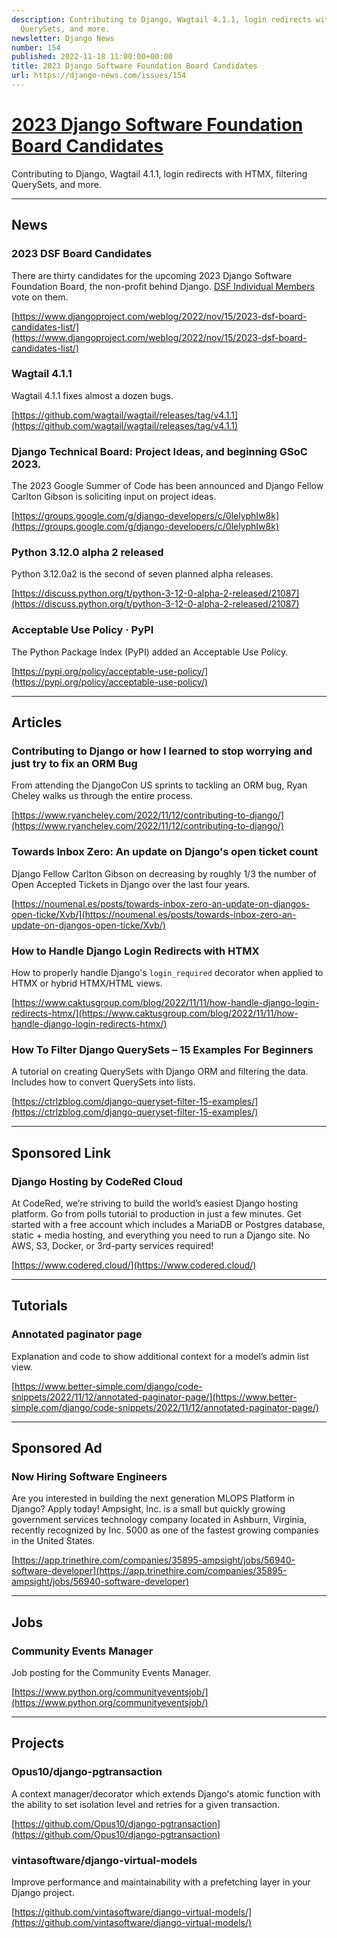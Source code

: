 ```yaml
---
description: Contributing to Django, Wagtail 4.1.1, login redirects with HTMX, filtering
  QuerySets, and more.
newsletter: Django News
number: 154
published: 2022-11-18 11:00:00+00:00
title: 2023 Django Software Foundation Board Candidates
url: https://django-news.com/issues/154
---
```


# [2023 Django Software Foundation Board Candidates](https://django-news.com/issues/154)

Contributing to Django, Wagtail 4.1.1, login redirects with HTMX, filtering QuerySets, and more.

----

## News

### 2023 DSF Board Candidates

<p>There are thirty candidates for the upcoming 2023 Django Software Foundation Board, the non-profit behind Django. <a href="https://cur.at/DmEby98">DSF Individual Members</a> vote on them.</p>

[https://www.djangoproject.com/weblog/2022/nov/15/2023-dsf-board-candidates-list/](https://www.djangoproject.com/weblog/2022/nov/15/2023-dsf-board-candidates-list/)

### Wagtail 4.1.1

<p>Wagtail 4.1.1 fixes almost a dozen bugs.</p>

[https://github.com/wagtail/wagtail/releases/tag/v4.1.1](https://github.com/wagtail/wagtail/releases/tag/v4.1.1)

### Django Technical Board: Project Ideas, and beginning GSoC 2023.

<p>The 2023 Google Summer of Code has been announced and Django Fellow Carlton Gibson is soliciting input on project ideas.</p>

[https://groups.google.com/g/django-developers/c/0lelyphIw8k](https://groups.google.com/g/django-developers/c/0lelyphIw8k)

### Python 3.12.0 alpha 2 released

<p>Python 3.12.0a2 is the second of seven planned alpha releases.</p>

[https://discuss.python.org/t/python-3-12-0-alpha-2-released/21087](https://discuss.python.org/t/python-3-12-0-alpha-2-released/21087)

### Acceptable Use Policy · PyPI

<p>The Python Package Index (PyPI) added an Acceptable Use Policy.</p>

[https://pypi.org/policy/acceptable-use-policy/](https://pypi.org/policy/acceptable-use-policy/)

----

## Articles

### Contributing to Django or how I learned to stop worrying and just try to fix an ORM Bug

<p>From attending the DjangoCon US sprints to tackling an ORM bug, Ryan Cheley walks us through the entire process.</p>

[https://www.ryancheley.com/2022/11/12/contributing-to-django/](https://www.ryancheley.com/2022/11/12/contributing-to-django/)

### Towards Inbox Zero: An update on Django's open ticket count

<p>Django Fellow Carlton Gibson on decreasing by roughly 1/3 the number of Open Accepted Tickets in Django over the last four years.</p>

[https://noumenal.es/posts/towards-inbox-zero-an-update-on-djangos-open-ticke/Xvb/](https://noumenal.es/posts/towards-inbox-zero-an-update-on-djangos-open-ticke/Xvb/)

### How to Handle Django Login Redirects with HTMX

<p>How to properly handle Django's <code>login_required</code> decorator when applied to HTMX or hybrid HTMX/HTML views.</p>

[https://www.caktusgroup.com/blog/2022/11/11/how-handle-django-login-redirects-htmx/](https://www.caktusgroup.com/blog/2022/11/11/how-handle-django-login-redirects-htmx/)

### How To Filter Django QuerySets – 15 Examples For Beginners

<p>A tutorial on creating QuerySets with Django ORM and filtering the data. Includes how to convert QuerySets into lists.</p>

[https://ctrlzblog.com/django-queryset-filter-15-examples/](https://ctrlzblog.com/django-queryset-filter-15-examples/)

----

## Sponsored Link

### Django Hosting by CodeRed Cloud

<p>At CodeRed, we’re striving to build the world’s easiest Django hosting platform. Go from polls tutorial to production in just a few minutes. Get started with a free account which includes a MariaDB or Postgres database, static + media hosting, and everything you need to run a Django site. No AWS, S3, Docker, or 3rd-party services required!</p>

[https://www.codered.cloud/](https://www.codered.cloud/)

----

## Tutorials

### Annotated paginator page

<p>Explanation and code to show additional context for a model’s admin list view.</p>

[https://www.better-simple.com/django/code-snippets/2022/11/12/annotated-paginator-page/](https://www.better-simple.com/django/code-snippets/2022/11/12/annotated-paginator-page/)

----

## Sponsored Ad

### Now Hiring Software Engineers

<p>Are you interested in building the next generation MLOPS Platform in Django? Apply today! Ampsight, Inc. is a small but quickly growing government services technology company located in Ashburn, Virginia, recently recognized by Inc. 5000 as one of the fastest growing companies in the United States.</p>

[https://app.trinethire.com/companies/35895-ampsight/jobs/56940-software-developer](https://app.trinethire.com/companies/35895-ampsight/jobs/56940-software-developer)

----

## Jobs

### Community Events Manager

<p>Job posting for the Community Events Manager.</p>

[https://www.python.org/communityeventsjob/](https://www.python.org/communityeventsjob/)

----

## Projects

### Opus10/django-pgtransaction

<p>A context manager/decorator which extends Django's atomic function with the ability to set isolation level and retries for a given transaction.</p>

[https://github.com/Opus10/django-pgtransaction](https://github.com/Opus10/django-pgtransaction)

### vintasoftware/django-virtual-models

<p>Improve performance and maintainability with a prefetching layer in your Django project.</p>

[https://github.com/vintasoftware/django-virtual-models/](https://github.com/vintasoftware/django-virtual-models/)
